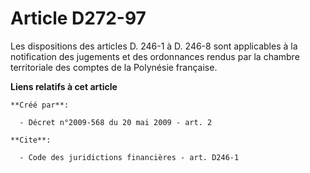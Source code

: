 # Article D272-97

Les dispositions des articles D. 246-1 à D. 246-8 sont applicables à la notification des jugements et des ordonnances rendus
par la chambre territoriale des comptes de la Polynésie française.

**Liens relatifs à cet article**

	**Créé par**:

	  - Décret n°2009-568 du 20 mai 2009 - art. 2

	**Cite**:

	  - Code des juridictions financières - art. D246-1
